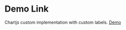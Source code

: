 # Demo Link

Chartjs custom implementation with custom labels.
[Demo](https://react-chartjs-implementation.vercel.app/)
